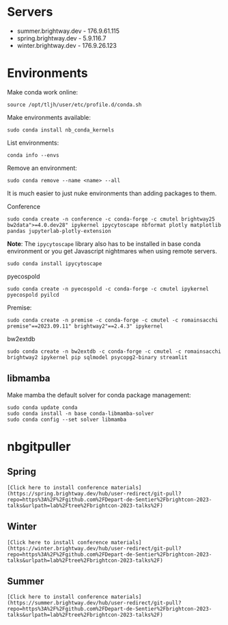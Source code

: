# Servers

* summer.brightway.dev - 176.9.61.115
* spring.brightway.dev - 5.9.116.7
* winter.brightway.dev - 176.9.26.123

# Environments

Make conda work online:

    source /opt/tljh/user/etc/profile.d/conda.sh

Make environments available:

    sudo conda install nb_conda_kernels

List environments:

    conda info --envs

Remove an environment:

    sudo conda remove --name <name> --all

It is much easier to just nuke environments than adding packages to them.

Conference

    sudo conda create -n conference -c conda-forge -c cmutel brightway25 bw2data">=4.0.dev28" ipykernel ipycytoscape nbformat plotly matplotlib pandas jupyterlab-plotly-extension

**Note**: The `ipycytoscape` library also has to be installed in base conda environment or you get Javascript nightmares when using remote servers.

    sudo conda install ipycytoscape

pyecospold

    sudo conda create -n pyecospold -c conda-forge -c cmutel ipykernel pyecospold pyilcd

Premise:

    sudo conda create -n premise -c conda-forge -c cmutel -c romainsacchi premise"==2023.09.11" brightway2"==2.4.3" ipykernel

bw2extdb

    sudo conda create -n bw2extdb -c conda-forge -c cmutel -c romainsacchi brightway2 ipykernel pip sqlmodel psycopg2-binary streamlit


## libmamba

Make mamba the default solver for conda package management:

    sudo conda update conda
    sudo conda install -n base conda-libmamba-solver
    sudo conda config --set solver libmamba

# nbgitpuller

## Spring

`[Click here to install conference materials](https://spring.brightway.dev/hub/user-redirect/git-pull?repo=https%3A%2F%2Fgithub.com%2FDepart-de-Sentier%2Fbrightcon-2023-talks&urlpath=lab%2Ftree%2Fbrightcon-2023-talks%2F)`

## Winter

`[Click here to install conference materials](https://winter.brightway.dev/hub/user-redirect/git-pull?repo=https%3A%2F%2Fgithub.com%2FDepart-de-Sentier%2Fbrightcon-2023-talks&urlpath=lab%2Ftree%2Fbrightcon-2023-talks%2F)`

## Summer

`[Click here to install conference materials](https://summer.brightway.dev/hub/user-redirect/git-pull?repo=https%3A%2F%2Fgithub.com%2FDepart-de-Sentier%2Fbrightcon-2023-talks&urlpath=lab%2Ftree%2Fbrightcon-2023-talks%2F)`
